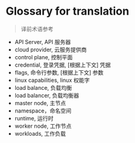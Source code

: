 # Glossary for translation
<!--
format of this file:
term, 翻译1, [根据上下文] 翻译2...

sorted alphabetically
-->

>译前术语参考

- API Server, API 服务器
- cloud provider, 云服务提供商
- control plane, 控制平面
- credential, 登录凭据, [根据上下文] 凭据
- flags, 命令行参数, [根据上下文] 参数
- linux capabilities, linux 权能字
- load balance, 负载均衡
- load balancer, 负载均衡器
- master node, 主节点
- namespace，命名空间
- runtime, 运行时
- worker node, 工作节点
- workloads, 工作负载
